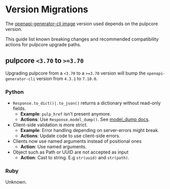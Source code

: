 # Version Migrations

The [openapi-generator-cli image] version used depends on the pulpcore version.

This guide list known breaking changes and recommended compatibility actions for pulpcore upgrade paths.

## pulpcore `<3.70` to `>=3.70`

Upgrading pulpcore from a `<3.70` to a `>=3.70` version will bump the `openapi-generator-cli` version from `4.3.1` to `7.10.0`.

### Python

- `Response.to_dict()|.to_json()` returns a dictionary without read-only fields.
    - **Example**: `pulp_href` isn't present anymore.
    - **Actions**: Use `Response.model_dump()`. See [model_dump docs].
- Client-side validation is more strict.
    - **Example**: Error handling depending on server-errors might break.
    - **Actions**: Update code to use client-side errors.
- Clients now use named arguments instead of positional ones
    - **Action**: Use named arguments.
- Object such as Path or UUID are not accepted as input
    - **Action**: Cast to string. E.g `str(uuid)` and `str(path)`.

### Ruby

Unknown.

[model_dump docs]: https://docs.pydantic.dev/2.10/concepts/serialization/#modelmodel_dump
[openapi-generator-cli image]: https://hub.docker.com/r/openapitools/openapi-generator-cli
